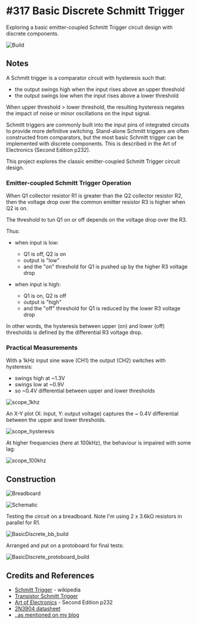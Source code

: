 # #317 Basic Discrete Schmitt Trigger

Exploring a basic emitter-coupled Schmitt Trigger circuit design with discrete components.

![Build](./assets/BasicDiscrete_build.jpg?raw=true)

## Notes

A Schmitt trigger is a comparator circuit with hysteresis such that:

* the output swings high when the input rises above an upper threshold
* the output swings low when the input rises above a lower threshold

When upper threshold > lower threshold, the resulting hysteresis negates the impact of noise or minor oscillations on the input signal.

Schmitt triggers are commonly built into the input pins of integrated circuits to provide more definitive switching.
Stand-alone Schmitt triggers are often constructed from comparators, but the most basic Schmitt trigger can be implemented
with discrete components. This is described in the Art of Electronics (Second Edition p232).

This project explores the classic emitter-coupled Schmitt Trigger circuit design.

### Emitter-coupled Schmitt Trigger Operation

When Q1 collector resistor R1 is greater than the Q2 collector resistor R2,
then the voltage drop over the common emitter resistor R3 is higher when Q2 is on.

The threshold to tun Q1 on or off depends on the voltage drop over the R3.

Thus:

* when input is low:
    * Q1 is off, Q2 is on
    * output is "low"
    * and the "on" threshold for Q1 is pushed up by the higher R3 voltage drop

* when input is high:
    * Q1 is on, Q2 is off
    * output is "high"
    * and the "off" threshold for Q1 is reduced by the lower R3 voltage drop

In other words, the hysteresis between upper (on) and lower (off) thresholds is defined by the differential R3 voltage drop.

### Practical Measurements

With a 1kHz input sine wave (CH1) the output (CH2) switches with hysteresis:

* swings high at ~1.3V
* swings low at ~0.9V
* so ~0.4V differential between upper and lower thresholds

![scope_1khz](./assets/scope_1khz.gif?raw=true)

An X-Y plot (X: input, Y: output voltage) captures the ~ 0.4V differential between the upper and lower thresholds.

![scope_hysteresis](./assets/scope_hysteresis.gif?raw=true)

At higher frequencies (here at 100kHz), the behaviour is impaired with some lag:

![scope_100khz](./assets/scope_1khz.gif?raw=true)

## Construction

![Breadboard](./assets/BasicDiscrete_bb.jpg?raw=true)

![Schematic](./assets/BasicDiscrete_schematic.jpg?raw=true)

Testing the circuit on a breadboard. Note I'm using 2 x 3.6kΩ resistors in parallel for R1.

![BasicDiscrete_bb_build](./assets/BasicDiscrete_bb_build.jpg?raw=true)

Arranged and put on a protoboard for final tests:

![BasicDiscrete_protoboard_build](./assets/BasicDiscrete_protoboard_build.jpg?raw=true)

## Credits and References

* [Schmitt Trigger](https://en.wikipedia.org/wiki/Schmitt_trigger) - wikipedia
* [Transistor Schmitt Trigger](http://howtomechatronics.com/how-it-works/electrical-engineering/transistor-schmitt-trigger/)
* [Art of Electronics](https://www.goodreads.com/book/show/569775.The_Art_of_Electronics) - Second Edition p232
* [2N3904 datasheet](https://www.futurlec.com/Transistors/2N3904.shtml)
* [..as mentioned on my blog](https://blog.tardate.com/2017/06/leap317-discrete-schmitt-trigger.html)
